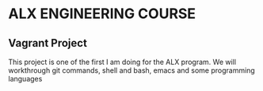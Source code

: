 # ALX ENGINEERING COURSE
## Vagrant Project
This project is one of the first I am doing for the ALX program.
We will workthrough git commands, shell and bash, emacs and some programming languages
